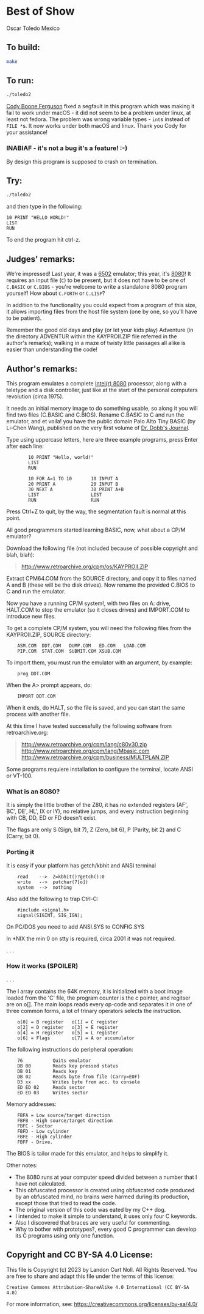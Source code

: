 # Best of Show

Oscar Toledo
Mexico

## To build:

```sh
make
```

## To run:

```sh
./toledo2
```

[Cody Boone Ferguson](/winners.html#Cody_Boone_Ferguson) fixed a segfault in
this program which was making it fail to work under macOS - it did not seem to
be a problem under linux, at least not fedora. The problem was wrong variable
types - `int`s instead of `FILE *`s. It now works under both macOS and linux.
Thank you Cody for your assistance!

### INABIAF - it's not a bug it's a feature! :-)

By design this program is supposed to crash on termination.

## Try:

```sh
./toledo2

```

and then type in the following:

```
10 PRINT "HELLO WORLD!"
LIST
RUN
```

To end the program hit ctrl-z.


## Judges' remarks:

We're impressed! Last year, it was a
[6502](https://en.wikipedia.org/wiki/MOS_Technology_6502) emulator; this year,
it's [8080](https://en.wikipedia.org/wiki/Intel_8080)! It requires an input file
(`C`) to be present, but it does not have to be one of `C.BASIC` or `C.BIOS` -
you're welcome to write a standalone 8080 program yourself! How about `C.FORTH`
or `C.LISP`?

In addition to the functionality you could expect from a program
of this size, it allows importing files from the host file
system (one by one, so you'll have to be patient).

Remember the good old days and play (or let your kids play)
Adventure (in the directory ADVENTUR within the KAYPROII.ZIP
file referred in the author's remarks); walking in a maze of
twisty little passages all alike is easier than understanding
the code!

## Author's remarks:

This program emulates a complete [Intel(r)
8080](https://en.wikipedia.org/wiki/Intel_8080)
processor, along with a teletype and a disk
controller, just like at the start of the personal
computers revolution (circa 1975).

It needs an initial memory image to do something
usable, so along it you will find two files
(C.BASIC and C.BIOS). Rename C.BASIC to C and run
the emulator, and et voila! you have the public
domain Palo Alto Tiny BASIC (by Li-Chen Wang),
published on the very first volume of [Dr. Dobb's
Journal](https://en.wikipedia.org/wiki/Dr._Dobb%27s_Journal).

Type using uppercase letters, here are three example
programs, press Enter after each line:

```
        10 PRINT "Hello, world!"
        LIST
        RUN

        10 FOR A=1 TO 10       10 INPUT A
        20 PRINT A             20 INPUT B
        30 NEXT A              30 PRINT A+B
        LIST                   LIST
        RUN                    RUN
```

Press Ctrl+Z to quit, by the way, the segmentation fault is
normal at this point.

All good programmers started learning BASIC, now, what about a
CP/M emulator?

Download the following file (not included because of possible
copyright and blah, blah):

> <http://www.retroarchive.org/cpm/os/KAYPROII.ZIP>

Extract CPM64.COM from the SOURCE directory, and copy it to
files named A and B (these will be the disk drives). Now rename
the provided C.BIOS to C and run the emulator.

Now you have a running CP/M system!, with two files on A: drive,
HALT.COM to stop the emulator (so it closes drives) and IMPORT.COM
to introduce new files.

To get a complete CP/M system, you will need the following files
from the KAYPROII.ZIP, SOURCE directory:

        ASM.COM  DDT.COM   DUMP.COM   ED.COM   LOAD.COM
        PIP.COM  STAT.COM  SUBMIT.COM XSUB.COM

To import them, you must run the emulator with an argument, by
example:

        prog DDT.COM

When the A> prompt appears, do:

        IMPORT DDT.COM

When it ends, do HALT, so the file is saved, and you can start
the same process with another file.

At this time I have tested successfully the following software
from retroarchive.org:

> <http://www.retroarchive.org/cpm/lang/c80v30.zip>
> <http://www.retroarchive.org/cpm/lang/Mbasic.com>
> <http://www.retroarchive.org/cpm/business/MULTPLAN.ZIP>

Some programs requiere installation to configure the terminal,
locate ANSI or VT-100.

### What is an 8080?

It is simply the little brother of the Z80, it has no extended
registers (AF', BC', DE', HL', IX or IY), no relative jumps,
and every instruction beginning with CB, DD, ED or FD doesn't
exist.

The flags are only S (Sign, bit 7), Z (Zero, bit 6), P (Parity,
bit 2) and C (Carry, bit 0).

### Porting it

It is easy if your platform has getch/kbhit and
ANSI terminal

        read    -->  Z=kbhit()?getch():0
        write   -->  putchar(7[o])
        system  -->  nothing

Also add the following to trap Ctrl-C:

        #include <signal.h>
        signal(SIGINT, SIG_IGN);

On PC/DOS you need to add ANSI.SYS to CONFIG.SYS

In *NIX the min 0 on stty is required, circa 2001
it was not required.

.
.
.

### How it works (SPOILER)

.
.
.

The l array contains the 64K memory, it is initialized with a
boot image loaded from the 'C' file, the program counter is the
c pointer, and regitser are on o[]. The main loops reads every
op-code and separates it in one of three common forms, a lot
of trinary operators selects the instruction.

        o[0] = B register   o[1] = C register
        o[2] = D register   o[3] = E register
        o[4] = H register   o[5] = L register
        o[6] = Flags        o[7] = A or accumulator

The following instructions do peripheral operation:

        76           Quits emulator
        DB 00        Reads key pressed status
        DB 01        Reads key
        DB 02        Reads byte from file (Carry=EOF)
        D3 xx        Writes byte from acc. to console
        ED ED 02     Reads sector
        ED ED 03     Writes sector

Memory addresses:

        FBFA = Low source/target direction
        FBFB - High source/target direction
        FBFC - Sector
        FBFD - Low cylinder
        FBFE - High cylinder
        FBFF - Drive.

The BIOS is tailor made for this emulator, and helps to simplify it.

Other notes:

- The 8080 runs at your computer speed divided
  between a number that I have not calculated.
- This obfuscated processor is created using
  obfuscated code produced by an obfuscated mind,
  no brains were harmed during its production,
  except those that tried to read the code.
- The original version of this code was eated
  by my C++ dog.
- I intended to make it simple to understand,
  it uses only four C keywords.
- Also I discovered that braces are very useful
  for commenting.
- Why to bother with prototypes?, every good C
  programmer can develop its C programs using
  only one function.

## Copyright and CC BY-SA 4.0 License:

This file is Copyright (c) 2023 by Landon Curt Noll.  All Rights Reserved.
You are free to share and adapt this file under the terms of this license:

    Creative Commons Attribution-ShareAlike 4.0 International (CC BY-SA 4.0)

For more information, see: https://creativecommons.org/licenses/by-sa/4.0/
